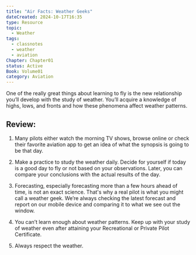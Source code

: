 ```yaml
---
title: "Air Facts: Weather Geeks"
dateCreated: 2024-10-17T16:35
type: Resource
topic:
  - Weather
tags:
  - classnotes
  - weather
  - aviation
Chapter: Chapter01
status: Active
Book: Volume01
category: Aviation
---
```


One of the really great things about learning to fly is the new relationship you’ll develop with the study of weather. You’ll acquire a knowledge of highs, lows, and fronts and how these phenomena affect weather patterns.


## Review:

1. Many pilots either watch the morning TV shows, browse online or check their favorite aviation app to get an idea of what the synopsis is going to be that day.
    
2. Make a practice to study the weather daily. Decide for yourself if today is a good day to fly or not based on your observations. Later, you can compare your conclusions with the actual results of the day.
    
3. Forecasting, especially forecasting more than a few hours ahead of time, is not an exact science. That's why a real pilot is what you might call a weather geek. We’re always checking the latest forecast and report on our mobile device and comparing it to what we see out the window.
    
4. You can’t learn enough about weather patterns. Keep up with your study of weather even after attaining your Recreational or Private Pilot Certificate.
    
5. Always respect the weather.